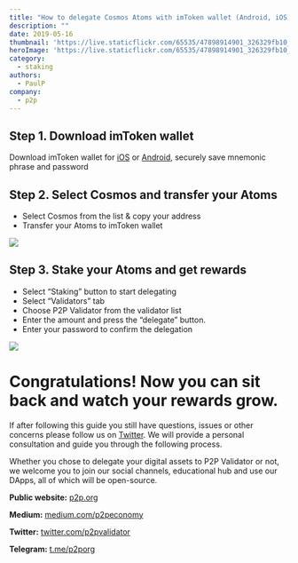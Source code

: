 ```yaml
---
title: "How to delegate Cosmos Atoms with imToken wallet (Android, iOS)"
description: ""
date: 2019-05-16
thumbnail: 'https://live.staticflickr.com/65535/47898914901_326329fb10_o.png'
heroImage: 'https://live.staticflickr.com/65535/47898914901_326329fb10_o.png'
category:
  - staking
authors:
  - PaulP
company:
  - p2p
---
```


## Step 1.  Download imToken wallet

Download imToken wallet for [iOS](https://itunes.apple.com/us/app/imtoken2/id1384798940) or [Android](https://play.google.com/store/apps/details?id=im.token.app), securely save mnemonic phrase and password

## Step 2.  Select Cosmos and transfer your Atoms

  * Select Cosmos from the list & copy your address
  * Transfer your Atoms to imToken wallet

![](https://live.staticflickr.com/65535/47861351251_5ecee94080_o.png)

## Step 3.  Stake your Atoms and get rewards
  * Select “Staking” button to start delegating
  * Select “Validators” tab
  * Choose P2P Validator from the validator list
  * Enter the amount and press the “delegate” button.
  * Enter your password to confirm the delegation

![](https://live.staticflickr.com/65535/40894825453_44d5b3b78e_o.png")

# Congratulations! Now you can sit back and watch your rewards grow.

If after following this guide you still have questions, issues or other concerns please follow us on [Twitter](https://twitter.com/p2pvalidator). We will provide a personal consultation and guide you through the following process.

Whether you chose to delegate your digital assets to P2P Validator or not, we welcome you to join our social channels, educational hub and use our DApps, all of which will be open-source.

**Public website:** [p2p.org](https://p2p.org/?utm_source=lunie_post&utm_medium=creds_link&utm_campaign=blog)

**Medium:** [medium.com/p2peconomy](http://medium.com/p2peconomy)

**Twitter:** [twitter.com/p2pvalidator](http://twitter.com/p2pvalidator)

**Telegram:** [t.me/p2porg](http://t.me/p2porg)
